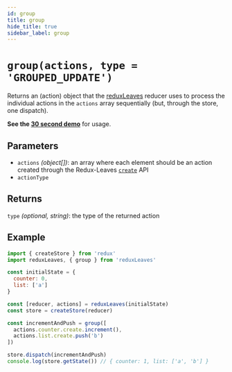```yaml
---
id: group
title: group
hide_title: true
sidebar_label: group
---
```


# `group(actions, type = 'GROUPED_UPDATE')`

Returns an (action) object that the [reduxLeaves](../README.md) reducer uses to process the individual actions in the `actions` array sequentially (but, through the store, one dispatch).

**See the [30 second demo](intro/demo.md)** for usage.

## Parameters
- `actions` *(object[])*: an array where each element should be an action created through the Redux-Leaves [`create`](create.md) API
- `actionType`

## Returns
`type` *(optional, string)*: the type of the returned action

## Example
```js
import { createStore } from 'redux'
import reduxLeaves, { group } from 'reduxLeaves'

const initialState = {
  counter: 0,
  list: ['a']
}

const [reducer, actions] = reduxLeaves(initialState)
const store = createStore(reducer)

const incrementAndPush = group([
  actions.counter.create.increment(),
  actions.list.create.push('b')
])

store.dispatch(incrementAndPush)
console.log(store.getState()) // { counter: 1, list: ['a', 'b'] }
```
